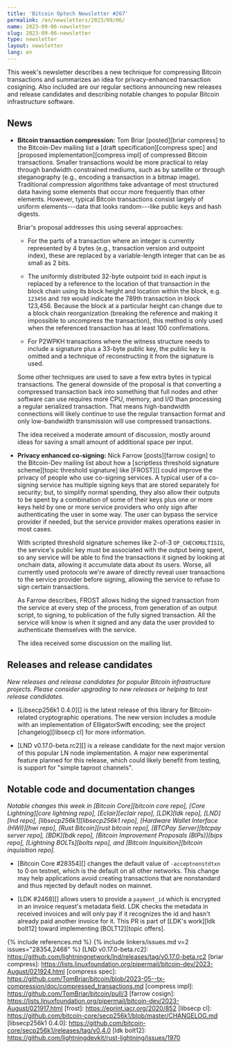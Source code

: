 ```yaml
---
title: 'Bitcoin Optech Newsletter #267'
permalink: /en/newsletters/2023/09/06/
name: 2023-09-06-newsletter
slug: 2023-09-06-newsletter
type: newsletter
layout: newsletter
lang: en
---
```

This week's newsletter describes a new technique for compressing Bitcoin
transactions and summarizes an idea for privacy-enhanced transaction
cosigning.  Also included are our regular sections announcing new
releases and release candidates and describing notable changes to
popular Bitcoin infrastructure software.

## News

- **Bitcoin transaction compression:** Tom Briar [posted][briar
  compress] to the Bitcoin-Dev mailing list a [draft specification][compress
  spec] and [proposed implementation][compress impl] of compressed
  Bitcoin transactions.  Smaller transactions would be more practical to
  relay through bandwidth constrained mediums, such as by satellite or
  through steganography (e.g., encoding a transaction in a bitmap image).
  Traditional compression algorithms take advantage of most structured
  data having some elements that occur more frequently than other
  elements.  However, typical Bitcoin transactions consist largely of
  uniform elements---data that looks random---like public keys and hash
  digests.

    Briar's proposal addresses this using several approaches:

    - For the parts of a transaction where an integer is currently
      represented by 4 bytes (e.g., transaction version and outpoint
      index), these are replaced by a variable-length integer that can
      be as small as 2 bits.

    - The uniformly distributed 32-byte outpoint txid in each input
      is replaced by a reference to the location of that
      transaction in the block chain using its block height and location
      within the block, e.g.  `123456` and `789` would indicate the
      789th transaction in block 123,456.  Because the block at a
      particular height can change due to a block chain reorganization
      (breaking the reference and making it impossible to uncompress the transaction),
      this method is only used when the referenced transaction has at
      least 100 confirmations.

    - For P2WPKH transactions where the witness structure needs to
      include a signature plus a 33-byte public key,
      the public key is omitted and a technique of reconstructing it
      from the signature is used.

    Some other techniques are used to save a few extra bytes in typical
    transactions.  The general downside of the proposal is that
    converting a compressed transaction back into something that full
    nodes and other software can use requires more CPU, memory, and I/O
    than processing a regular serialized transaction.  That means
    high-bandwidth connections will likely continue to use the regular
    transaction format and only low-bandwidth transmission will use
    compressed transactions.

    The idea received a moderate amount of discussion, mostly around
    ideas for saving a small amount of additional space per input.

- **Privacy enhanced co-signing:** Nick Farrow [posts][farrow cosign] to
  the Bitcoin-Dev mailing list about how a [scriptless threshold
  signature scheme][topic threshold signature] like [FROST][] could
  improve the privacy of people who use co-signing services.  A typical
  user of a co-signing service has multiple signing keys that are stored
  separately for security; but, to simplify normal spending, they also
  allow their outputs to be spent by a combination of some of their keys
  plus one or more keys held by one or more service providers who only
  sign after authenticating the user in some way.  The user can bypass
  the service provider if needed, but the service provider makes
  operations easier in most cases.

    With scripted threshold signature schemes like 2-of-3
    `OP_CHECKMULTISIG`, the service's public key must be associated with
    the output being spent, so any service will be able to find the
    transactions it signed by looking at onchain data, allowing it
    accumulate data about its users.  Worse, all currently used protocols
    we're aware of directly reveal user transactions to the service
    provider before signing, allowing the service to refuse to sign
    certain transactions.

    As Farrow describes, FROST allows hiding the signed transaction from
    the service at every step of the process, from generation of an
    output script, to signing, to publication of the fully signed
    transaction.  All the service will know is when it signed and any
    data the user provided to authenticate themselves with the service.

    The idea received some discussion on the mailing list.

## Releases and release candidates

*New releases and release candidates for popular Bitcoin infrastructure
projects.  Please consider upgrading to new releases or helping to test release candidates.*

- [Libsecp256k1 0.4.0][] is the latest release of this library for
  Bitcoin-related cryptographic operations.  The new version includes a
  module with an implementation of ElligatorSwift encoding; see the
  project [changelog][libsecp cl] for more information.

- [LND v0.17.0-beta.rc2][] is a release candidate for the next major
  version of this popular LN node implementation.  A major new
  experimental feature planned for this release, which could likely
  benefit from testing, is support for "simple taproot channels".

## Notable code and documentation changes

*Notable changes this week in [Bitcoin Core][bitcoin core repo], [Core
Lightning][core lightning repo], [Eclair][eclair repo], [LDK][ldk repo],
[LND][lnd repo], [libsecp256k1][libsecp256k1 repo], [Hardware Wallet
Interface (HWI)][hwi repo], [Rust Bitcoin][rust bitcoin repo], [BTCPay
Server][btcpay server repo], [BDK][bdk repo], [Bitcoin Improvement
Proposals (BIPs)][bips repo], [Lightning BOLTs][bolts repo], and
[Bitcoin Inquisition][bitcoin inquisition repo].*

- [Bitcoin Core #28354][] changes the default value of
  `-acceptnonstdtxn` to 0 on testnet, which is the default on all
  other networks. This change may help applications avoid creating
  transactions that are nonstandard and thus rejected by default nodes
  on mainnet.

- [LDK #2468][] allows users to provide a `payment_id` which is encrypted in an
  invoice request's metadata field. LDK checks the metadata in received invoices
  and will only pay if it recognizes the id and hasn't already paid another
  invoice for it. This PR is part of [LDK's work][ldk bolt12] toward
  implementing [BOLT12][topic offers].

{% include references.md %}
{% include linkers/issues.md v=2 issues="28354,2468" %}
[LND v0.17.0-beta.rc2]: https://github.com/lightningnetwork/lnd/releases/tag/v0.17.0-beta.rc2
[briar compress]: https://lists.linuxfoundation.org/pipermail/bitcoin-dev/2023-August/021924.html
[compress spec]: https://github.com/TomBriar/bitcoin/blob/2023-05--tx-compression/doc/compressed_transactions.md
[compress impl]: https://github.com/TomBriar/bitcoin/pull/3
[farrow cosign]: https://lists.linuxfoundation.org/pipermail/bitcoin-dev/2023-August/021917.html
[frost]: https://eprint.iacr.org/2020/852
[libsecp cl]: https://github.com/bitcoin-core/secp256k1/blob/master/CHANGELOG.md
[libsecp256k1 0.4.0]: https://github.com/bitcoin-core/secp256k1/releases/tag/v0.4.0
[ldk bolt12]: https://github.com/lightningdevkit/rust-lightning/issues/1970

